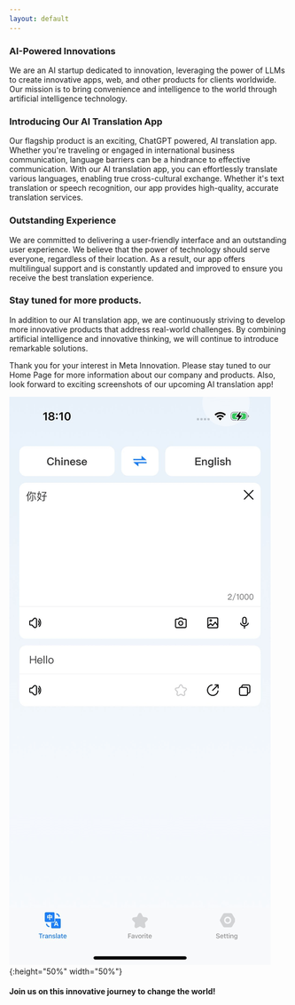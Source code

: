 ```yaml
---
layout: default
---
```


<!-- Text can be **bold**, _italic_, or ~~strikethrough~~. -->

<!-- [Link to another page](./another-page.html). -->

### AI-Powered Innovations

We are an AI startup dedicated to innovation, leveraging the power of LLMs to create innovative apps, web, and other products for clients worldwide. Our mission is to bring convenience and intelligence to the world through artificial intelligence technology.

### Introducing Our AI Translation App

Our flagship product is an exciting, ChatGPT powered, AI translation app. Whether you're traveling or engaged in international business communication, language barriers can be a hindrance to effective communication. With our AI translation app, you can effortlessly translate various languages, enabling true cross-cultural exchange. Whether it's text translation or speech recognition, our app provides high-quality, accurate translation services.

### Outstanding Experience 

We are committed to delivering a user-friendly interface and an outstanding user experience. We believe that the power of technology should serve everyone, regardless of their location. As a result, our app offers multilingual support and is constantly updated and improved to ensure you receive the best translation experience.

### Stay tuned for more products.

In addition to our AI translation app, we are continuously striving to develop more innovative products that address real-world challenges. By combining artificial intelligence and innovative thinking, we will continue to introduce remarkable solutions.

Thank you for your interest in Meta Innovation. Please stay tuned to our Home Page for more information about our company and products. Also, look forward to exciting screenshots of our upcoming AI translation app!

<!-- ![Octocat](https://github.com/aimetainnovation/home/blob/master/assets/css/TranslateApp.png) -->

![translate_app_url](https://github.com/aimetainnovation/home/blob/master/assets/css/TranslateApp.png){:height="50%" width="50%"}


#### Join us on this innovative journey to change the world!


 
